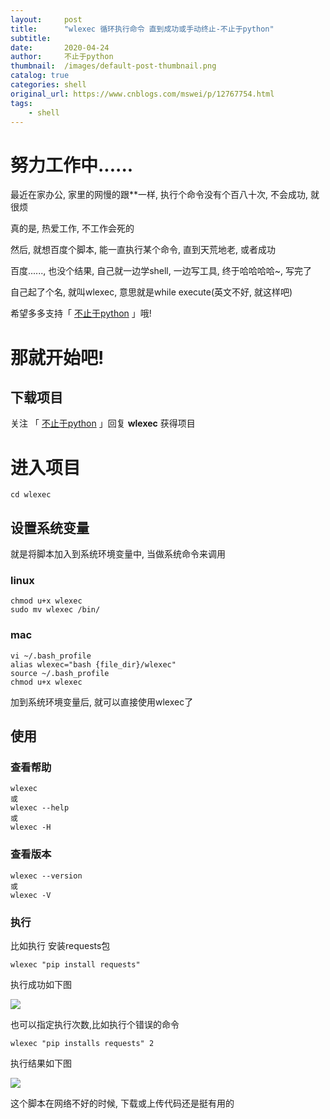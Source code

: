 ```yaml
---
layout:     post
title:      "wlexec 循环执行命令 直到成功或手动终止-不止于python"
subtitle:   
date:       2020-04-24
author:     不止于python
thumbnail:  /images/default-post-thumbnail.png
catalog: true
categories: shell
original_url: https://www.cnblogs.com/mswei/p/12767754.html
tags:
    - shell
---
```


# 努力工作中......

最近在家办公, 家里的网慢的跟\*\*一样, 执行个命令没有个百八十次, 不会成功, 就很烦

真的是, 热爱工作, 不工作会死的

然后, 就想百度个脚本, 能一直执行某个命令, 直到天荒地老, 或者成功

百度......, 也没个结果, 自己就一边学shell, 一边写工具, 终于哈哈哈哈~, 写完了

自己起了个名, 就叫wlexec, 意思就是while execute(英文不好, 就这样吧)

希望多多支持「 [不止于python](http://mp.weixin.qq.com/s?__biz=MzUyMzk3OTYyMQ==&mid=100000210&idx=1&sn=da29c03dc75cd80944695e6a8ee6b5f0&chksm=7a351fd84d4296ce326de3e4ea4557897006fed41daa30120c4dce01e87a803a459af1c2b214#rd) 」哦!

# 那就开始吧!

## 下载项目

关注 「 [不止于python](http://mp.weixin.qq.com/s?__biz=MzUyMzk3OTYyMQ==&mid=100000210&idx=1&sn=da29c03dc75cd80944695e6a8ee6b5f0&chksm=7a351fd84d4296ce326de3e4ea4557897006fed41daa30120c4dce01e87a803a459af1c2b214#rd) 」回复 **wlexec** 获得项目

# 进入项目

```
cd wlexec
```

## 设置系统变量

就是将脚本加入到系统环境变量中, 当做系统命令来调用

### linux

```
chmod u+x wlexec
sudo mv wlexec /bin/
```

### mac

```
vi ~/.bash_profile
alias wlexec="bash {file_dir}/wlexec"
source ~/.bash_profile  
chmod u+x wlexec
```

加到系统环境变量后, 就可以直接使用wlexec了

## 使用

### 查看帮助

```
wlexec 
或
wlexec --help
或
wlexec -H
```

### 查看版本

```
wlexec --version
或 
wlexec -V
```

### 执行

比如执行 安装requests包

```
wlexec "pip install requests"
```

执行成功如下图

![](/images/01869d8a/1.png)

也可以指定执行次数,比如执行个错误的命令

```
wlexec "pip installs requests" 2
```

执行结果如下图

![](/images/01869d8a/2.png)

这个脚本在网络不好的时候, 下载或上传代码还是挺有用的